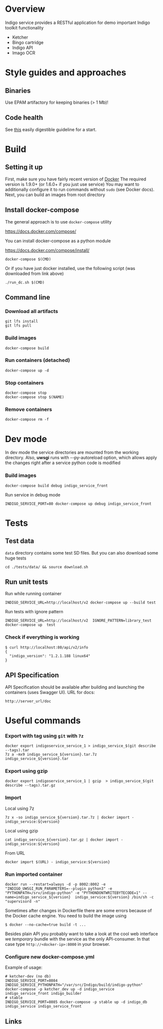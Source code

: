 # Overview

Indigo service provides a RESTful application for demo important Indigo toolkit functionality

* Ketcher
* Bingo cartridge
* Indigo API
* Imago OCR


# Style guides and approaches

## Binaries

Use EPAM artifactory for keeping binaries (> 1 Mb)!

## Code health

See [this](https://github.com/superbobry/pydonts) easily digestible guideline
for a start.

# Build

## Setting it up

First, make sure you have fairly recent version of
[Docker](https://docs.docker.com)
The required version is 1.9.0+ (or 1.6.0+ if you just use service) You may want to
additionally configure it to run commands without `sudo` (see Docker docs).
Next, you can build an images from root directory

## Install docker-compose

The general approach is to use `docker-compose` utility

https://docs.docker.com/compose/

You can install docker-compose as a python module

https://docs.docker.com/compose/install/

```
docker-compose $(CMD)
```

Or if you have just docker installed, use the following script (was downloaded from link above)

```
./run_dc.sh $(CMD)
```

## Command line

### Download all artifacts

```
git lfs install
git lfs pull
```

### Build images
```
docker-compose build
```

### Run containers (detached)
```
docker-compose up -d
```

### Stop containers
```
docker-compose stop
docker-compose stop $(NAME)
```
### Remove containers

```
docker-compose rm -f
```


# Dev mode

In dev mode the service directories are mounted from the working directory. Also, **uwsgi** runs with --py-autoreload option, which allows
apply the changes right after a service python code is modified

### Build images

```
docker-compose build debug indigo_service_front 
```

Run service in debug mode

```
INDIGO_SERVICE_PORT=80 docker-compose up debug indigo_service_front
```



# Tests

## Test data

`data` directory contains some test SD files. But you can also download some huge tests

```
cd ./tests/data/ && source download.sh
```

## Run unit tests

Run while running container

```
INDIGO_SERVICE_URL=http://localhost/v2 docker-compose up --build test
```

Run tests with ignore pattern

```
INDIGO_SERVICE_URL=http://localhost/v2  IGNORE_PATTERN=library_test docker-compose up  test
```

### Check if everything is working

    $ curl http://localhost:80/api/v2/info
    {
      "indigo_version": "1.2.1.188 linux64"
    }

## API Specification

API Specification should be available after building and launching the containers (uses Swagger UI). URL for docs:

    http://server_url/doc


# Useful commands

### Export with tag using `git` with `7z`

```
docker export indigoservice_service_1 > indigo_service_$(git describe --tags).tar
7z a -mx9 indigo_service_${version}.tar.7z indigo_service_${version}.tar
```

### Export using gzip

```
docker export indigoservice_service_1 | gzip  > indigo_service_$(git describe --tags).tar.gz
```

### Import

Local using 7z
```
7z x -so indigo_service_${version}.tar.7z | docker import -  indigo_service:${version}
```


Local using gzip

```
cat indigo_service_${version}.tar.gz | docker import -  indigo_service:${version}
```

From URL

```
docker import $(URL) - indigo_service:${version}
```

### Run imported container

```
docker run --restart=always -d -p 8002:8002 -e "INDIGO_UWSGI_RUN_PARAMETERS=--plugin python3" -e "PYTHONPATH=/srv/indigo-python" -e "PYTHONDONTWRITEBYTECODE=1" --name=indigo_service_${version}  indigo_service:${version} /bin/sh -c "supervisord -n"
```



Sometimes after changes in Dockerfile there are some errors because of the Docker
cache engine. You need to build the image using

    $ docker --no-cache=true build -t ...


Besides plain API you probably want to take a look at the cool web interface
we *temporary* bundle with the service as the only API-consumer. In that case
type `http://<docker-ip>:8000` in your browser.

### Configure new docker-compose.yml
Example of usage:
```
# ketcher-dev (no db)
INDIGO_SERVICE_PORT=8084 INDIGO_SERVICE_PYTHONPATH="/var/src/Indigo/build/indigo-python" docker-compose -p ketcher_dev up -d indigo_service indigo_service_front indigo_builder
# stable
INDIGO_SERVICE_PORT=8085 docker-compose -p stable up -d indigo_db indigo_service indigo_service_front

```


## Links

[win]: https://docs.docker.com/installation/windows/#container-port-redirection
[mac]: https://docs.docker.com/installation/mac/#access-container-ports
[mount]: https://docs.docker.com/userguide/dockervolumes/#mount-a-host-directory-as-a-data-volume
